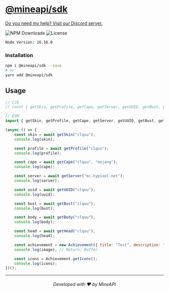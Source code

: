 # [@mineapi/sdk](https://npmjs.com/package/@mineapi/sdk)
[Do you need my help? Visit our Discord server.](https://mineapi.me/discord)

![NPM Downloads](https://img.shields.io/npm/dm/@mineapi/sdk?style=for-the-badge)
![License](https://img.shields.io/npm/l/@mineapi/sdk?style=for-the-badge)
```bash
Node Version: 16.16.0
```

### Installation
```bash
npm i @mineapi/sdk --save
# or
yarn add @mineapi/sdk
```

## Usage
```js
// CJS
// const { getSkin, getProfile, getCape, getServer, getUUID, getBust, getBody, getHead, Achievement  } = require("@mineapi/sdk");

// ESM
import { getSkin, getProfile, getCape, getServer, getUUID, getBust, getBody, getHead } from "@mineapi/sdk";

(async () => {
    const skin = await getSkin("clquu");
    console.log(skin);

    const profile = await getProfile("clquu");
    console.log(profile);

    const cape = await getCape("clquu", "mojang");
    console.log(cape);

    const server = await getServer("mc.hypixel.net");
    console.log(server);

    const uuid = await getUUID("clquu");
    console.log(uuid);

    const bust = await getBust("clquu");
    console.log(bust);

    const body = await getBody("clquu");
    console.log(body);

    const head = await getHead("clquu");
    console.log(head);

    const achievement = new Achievement({ title: "Test", description: "sdk test", icon: "blockOfDiamond" }).create();
    console.log(image); // Return: Buffer

    const icons = Achievement.getIcons();
    console.log(icons);
})();
```

---
<h6 align="center">Developed with ❤️ by MineAPI</h6>
